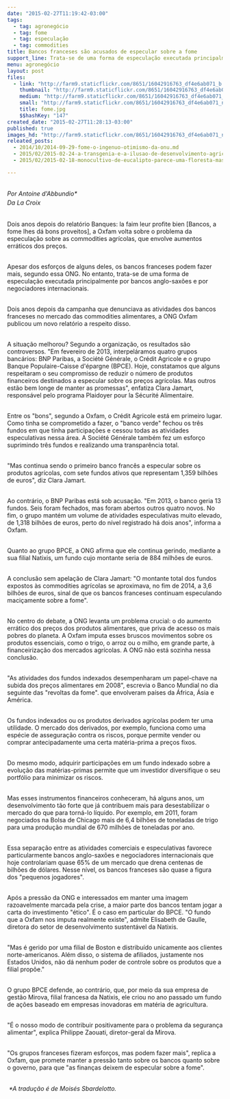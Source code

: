 ```yaml
---
date: "2015-02-27T11:19:42-03:00"
tags:
  - tag: agronegócio
  - tag: fome
  - tag: especulação
  - tag: commodities
title: Bancos franceses são acusados de especular sobre a fome
support_line: Trata-se de uma forma de especulação executada principalmente por bancos anglo-saxões e por negociadores internacionais.
menu: agronegócio
layout: post
files:
  - link: "http://farm9.staticflickr.com/8651/16042916763_df4e6ab071_b.jpg"
    thumbnail: "http://farm9.staticflickr.com/8651/16042916763_df4e6ab071_t.jpg"
    medium: "http://farm9.staticflickr.com/8651/16042916763_df4e6ab071_z.jpg"
    small: "http://farm9.staticflickr.com/8651/16042916763_df4e6ab071_n.jpg"
    title: fome.jpg
    $$hashKey: "147"
created_date: "2015-02-27T11:28:13-03:00"
published: true
images_hd: "http://farm9.staticflickr.com/8651/16042916763_df4e6ab071_n.jpg"
releated_posts:
  - 2014/10/2014-09-29-fome-o-ingenuo-otimismo-da-onu.md
  - 2015/02/2015-02-24-a-transgenia-e-a-ilusao-de-desenvolvimento-agricola-da-america-do-sul.md
  - 2015/02/2015-02-18-monocultivo-de-eucalipto-parece-uma-floresta-mas-nao-e.md

---
```

<p><br />
<em><span style="line-height: 20.7999992370605px;">Por Antoine d&#39;Abbundio*<br />
Da&nbsp;La Croix</span></em></p>

<p><br />
Dois anos depois do relat&oacute;rio Banques: la faim leur profite bien [Bancos, a fome lhes d&aacute; bons proveitos], a Oxfam volta sobre o problema da especula&ccedil;&atilde;o sobre as commodities agr&iacute;colas, que envolve aumentos err&aacute;ticos dos pre&ccedil;os.</p>

<p><br />
Apesar dos esfor&ccedil;os de alguns deles, os bancos franceses podem fazer mais, segundo essa ONG. No entanto, trata-se de uma forma de especula&ccedil;&atilde;o executada principalmente por bancos anglo-sax&otilde;es e por negociadores internacionais.</p>

<p><br />
Dois anos depois da campanha que denunciava as atividades dos bancos franceses no mercado das commodities alimentares, a ONG Oxfam publicou um novo relat&oacute;rio a respeito disso.</p>

<p><br />
A situa&ccedil;&atilde;o melhorou? Segundo a organiza&ccedil;&atilde;o, os resultados s&atilde;o controversos. &quot;Em fevereiro de 2013, interpel&aacute;ramos quatro grupos banc&aacute;rios: BNP Paribas, a Soci&eacute;t&eacute; G&eacute;n&eacute;rale, o Cr&eacute;dit Agricole e o grupo Banque Populaire-Caisse d&#39;&eacute;pargne (BPCE). Hoje, constatamos que alguns respeitaram o seu compromisso de reduzir o n&uacute;mero de produtos financeiros destinados a especular sobre os pre&ccedil;os agr&iacute;colas. Mas outros est&atilde;o bem longe de manter as promessas&quot;, enfatiza Clara Jamart, respons&aacute;vel pelo programa Plaidoyer pour la S&eacute;curit&eacute; Alimentaire.</p>

<p><br />
Entre os &quot;bons&quot;, segundo a Oxfam, o Cr&eacute;dit Agricole est&aacute; em primeiro lugar. Como tinha se comprometido a fazer, o &quot;banco verde&quot; fechou os tr&ecirc;s fundos em que tinha participa&ccedil;&otilde;es e cessou todas as atividades especulativas nessa &aacute;rea. A Soci&eacute;t&eacute; G&eacute;n&eacute;rale tamb&eacute;m fez um esfor&ccedil;o suprimindo tr&ecirc;s fundos e realizando uma transpar&ecirc;ncia total.</p>

<p><br />
&quot;Mas continua sendo o primeiro banco franc&ecirc;s a especular sobre os produtos agr&iacute;colas, com sete fundos ativos que representam 1,359 bilh&otilde;es de euros&quot;, diz Clara Jamart.</p>

<p><br />
Ao contr&aacute;rio, o BNP Paribas est&aacute; sob acusa&ccedil;&atilde;o. &quot;Em 2013, o banco geria 13 fundos. Seis foram fechados, mas foram abertos outros quatro novos. No fim, o grupo mant&eacute;m um volume de atividades especulativas muito elevado, de 1,318 bilh&otilde;es de euros, perto do n&iacute;vel registrado h&aacute; dois anos&quot;, informa a Oxfam.</p>

<p><br />
Quanto ao grupo BPCE, a ONG afirma que ele continua gerindo, mediante a sua filial Natixis, um fundo cujo montante seria de 884 milh&otilde;es de euros.</p>

<p><br />
A conclus&atilde;o sem apela&ccedil;&atilde;o de Clara Jamart: &quot;O montante total dos fundos expostos &agrave;s commodities agr&iacute;colas se aproximava, no fim de 2014, a 3,6 bilh&otilde;es de euros, sinal de que os bancos franceses continuam especulando maci&ccedil;amente sobre a fome&quot;.</p>

<p><br />
No centro do debate, a ONG levanta um problema crucial: o do aumento err&aacute;tico dos pre&ccedil;os dos produtos alimentares, que priva de acesso os mais pobres do planeta. A Oxfam imputa esses bruscos movimentos sobre os produtos essenciais, como o trigo, o arroz ou o milho, em grande parte, &agrave; financeiriza&ccedil;&atilde;o dos mercados agr&iacute;colas. A ONG n&atilde;o est&aacute; sozinha nessa conclus&atilde;o.</p>

<p><br />
&quot;As atividades dos fundos indexados desempenharam um papel-chave na subida dos pre&ccedil;os alimentares em 2008&quot;, escrevia o Banco Mundial no dia seguinte das &quot;revoltas da fome&quot;. que envolveram pa&iacute;ses da &Aacute;frica, &Aacute;sia e Am&eacute;rica.</p>

<p><br />
Os fundos indexados ou os produtos derivados agr&iacute;colas podem ter uma utilidade. O mercado dos derivados, por exemplo, funciona como uma esp&eacute;cie de assegura&ccedil;&atilde;o contra os riscos, porque permite vender ou comprar antecipadamente uma certa mat&eacute;ria-prima a pre&ccedil;os fixos.</p>

<p><br />
Do mesmo modo, adquirir participa&ccedil;&otilde;es em um fundo indexado sobre a evolu&ccedil;&atilde;o das mat&eacute;rias-primas permite que um investidor diversifique o seu portf&oacute;lio para minimizar os riscos.</p>

<p><br />
Mas esses instrumentos financeiros conheceram, h&aacute; alguns anos, um desenvolvimento t&atilde;o forte que j&aacute; contribuem mais para desestabilizar o mercado do que para torn&aacute;-lo l&iacute;quido. Por exemplo, em 2011, foram negociados na Bolsa de Chicago mais de 6,4 bilh&otilde;es de toneladas de trigo para uma produ&ccedil;&atilde;o mundial de 670 milh&otilde;es de toneladas por ano.</p>

<p><br />
Essa separa&ccedil;&atilde;o entre as atividades comerciais e especulativas favorece particularmente bancos anglo-sax&otilde;es e negociadores internacionais que hoje controlariam quase 65% de um mercado que drena centenas de bilh&otilde;es de d&oacute;lares. Nesse n&iacute;vel, os bancos franceses s&atilde;o quase a figura dos &quot;pequenos jogadores&quot;.</p>

<p><br />
Ap&oacute;s a press&atilde;o da ONG e interessados em manter uma imagem razoavelmente marcada pela crise, a maior parte dos bancos tentam jogar a carta do investimento &quot;&eacute;tico&quot;. &Eacute; o caso em particular do BPCE. &quot;O fundo que a Oxfam nos imputa realmente existe&quot;, admite Elisabeth de Gaulle, diretora do setor de desenvolvimento sustent&aacute;vel da Natixis.</p>

<p><br />
&quot;Mas &eacute; gerido por uma filial de Boston e distribu&iacute;do unicamente aos clientes norte-americanos. Al&eacute;m disso, o sistema de afiliados, justamente nos Estados Unidos, n&atilde;o d&aacute; nenhum poder de controle sobre os produtos que a filial prop&otilde;e.&quot;</p>

<p><br />
O grupo BPCE defende, ao contr&aacute;rio, que, por meio da sua empresa de gest&atilde;o Mirova, filial francesa da Natixis, ele criou no ano passado um fundo de a&ccedil;&otilde;es baseado em empresas inovadoras em mat&eacute;ria de agricultura.</p>

<p><br />
&quot;&Eacute; o nosso modo de contribuir positivamente para o problema da seguran&ccedil;a alimentar&quot;, explica Philippe Zaouati, diretor-geral da Mirova.</p>

<p><br />
&quot;Os grupos franceses fizeram esfor&ccedil;os, mas podem fazer mais&quot;, replica a Oxfam, que promete manter a press&atilde;o tanto sobre os bancos quanto sobre o governo, para que &quot;as finan&ccedil;as deixem de especular sobre a fome&quot;.</p>

<p><br />
<span style="line-height: 20.7999992370605px;">&nbsp;<em>*A tradu&ccedil;&atilde;o &eacute; de Mois&eacute;s Sbardelotto.</em></span></p>
